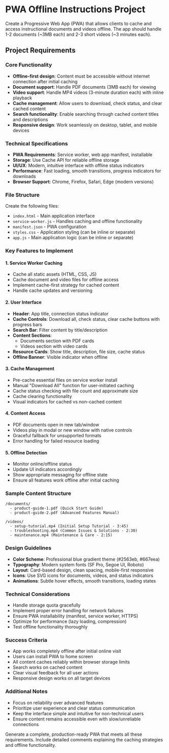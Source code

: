 # PWA Offline Instructions Project

Create a Progressive Web App (PWA) that allows clients to cache and access instructional documents and videos offline. The app should handle 1-2 documents (~3MB each) and 2-3 short videos (~3 minutes each).

## Project Requirements

### Core Functionality
- **Offline-first design**: Content must be accessible without internet connection after initial caching
- **Document support**: Handle PDF documents (3MB each) for viewing
- **Video support**: Handle MP4 videos (3-minute duration each) with inline playback
- **Cache management**: Allow users to download, check status, and clear cached content
- **Search functionality**: Enable searching through cached content titles and descriptions
- **Responsive design**: Work seamlessly on desktop, tablet, and mobile devices

### Technical Specifications
- **PWA Requirements**: Service worker, web app manifest, installable
- **Storage**: Use Cache API for reliable offline storage
- **UI/UX**: Modern, intuitive interface with offline status indicators
- **Performance**: Fast loading, smooth transitions, progress indicators for downloads
- **Browser Support**: Chrome, Firefox, Safari, Edge (modern versions)

### File Structure
Create the following files:
- `index.html` - Main application interface
- `service-worker.js` - Handles caching and offline functionality
- `manifest.json` - PWA configuration
- `styles.css` - Application styling (can be inline or separate)
- `app.js` - Main application logic (can be inline or separate)

### Key Features to Implement

#### 1. Service Worker Caching
- Cache all static assets (HTML, CSS, JS)
- Cache document and video files for offline access
- Implement cache-first strategy for cached content
- Handle cache updates and versioning

#### 2. User Interface
- **Header**: App title, connection status indicator
- **Cache Controls**: Download all, check status, clear cache buttons with progress bars
- **Search Bar**: Filter content by title/description
- **Content Sections**: 
  - Documents section with PDF cards
  - Videos section with video cards
- **Resource Cards**: Show title, description, file size, cache status
- **Offline Banner**: Visible indicator when offline

#### 3. Cache Management
- Pre-cache essential files on service worker install
- Manual "Download All" function for user-initiated caching
- Cache status checking with file count and approximate size
- Cache clearing functionality
- Visual indicators for cached vs non-cached content

#### 4. Content Access
- PDF documents open in new tab/window
- Videos play in modal or new window with native controls
- Graceful fallback for unsupported formats
- Error handling for failed resource loading

#### 5. Offline Detection
- Monitor online/offline status
- Update UI indicators accordingly
- Show appropriate messaging for offline state
- Ensure all features work offline after initial caching

### Sample Content Structure
```
/documents/
  - product-guide-1.pdf (Quick Start Guide)
  - product-guide-2.pdf (Advanced Features Manual)

/videos/
  - setup-tutorial.mp4 (Initial Setup Tutorial - 3:45)
  - troubleshooting.mp4 (Common Issues & Solutions - 2:30) 
  - maintenance.mp4 (Maintenance & Care - 2:15)
```

### Design Guidelines
- **Color Scheme**: Professional blue gradient theme (#2563eb, #667eea)
- **Typography**: Modern system fonts (SF Pro, Segoe UI, Roboto)
- **Layout**: Card-based design, clean spacing, mobile-first responsive
- **Icons**: Use SVG icons for documents, videos, and status indicators
- **Animations**: Subtle hover effects, smooth transitions, loading states

### Technical Considerations
- Handle storage quota gracefully
- Implement proper error handling for network failures
- Ensure PWA installability (manifest, service worker, HTTPS)
- Optimize for performance (lazy loading, compression)
- Test offline functionality thoroughly

### Success Criteria
- App works completely offline after initial online visit
- Users can install PWA to home screen
- All content caches reliably within browser storage limits
- Search works on cached content
- Clear visual feedback for all user actions
- Responsive design works on all target devices

### Additional Notes
- Focus on reliability over advanced features
- Prioritize user experience and clear status communication
- Keep the interface simple and intuitive for non-technical users
- Ensure content remains accessible even with slow/unreliable connections

Generate a complete, production-ready PWA that meets all these requirements. Include detailed comments explaining the caching strategies and offline functionality.